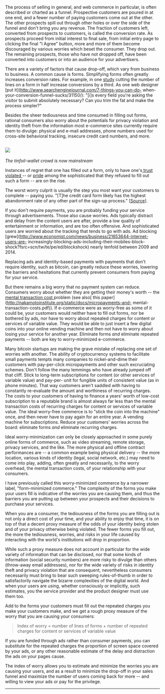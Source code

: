 The process of selling in general, and web commerce in particular, is often
described or charted as a funnel. Prospective customers are poured in at one
end, and a fewer number of paying customers come out at the other. The other
prospects spill out through other holes or over the side of the funnel and
don't bring you any revenue. The fraction of customers left, converted from
prospects to customers, is called the conversion rate. As prospects proceed
from initial interest to final sale, from initial entry page to clicking the
final "I Agree" button, more and more of them become discouraged by various
worries which beset the consumer. They drop out. The remaining prospects,
those who have not dropped off, have been converted into customers or into an
audience for your advertisers.  
  
There are a variety of factors that cause drop-off, which vary from business
to business. A common cause is forms.  Simplifying forms often greatly
increases conversion rates.  For example, in one
[study](http://contentverve.com/lead-form-optimization-case-study/) cutting
the number of lines on a form in half increase conversions by a third. As one
web designer [put it](http://www.searchenginejournal.com/7-things-you-can-do-
when-your-conversion-funnel-sucks/31150/): "[i]s every field you're asking the
visitor to submit absolutely necessary?  Can you trim the fat and make the
process simpler?"  
  
Besides the sheer tediousness and time consumed in filling out forms, rational
consumers also worry about the potentials for privacy violation and identity
theft from the information most e-commerce sites currently require them to
divulge: physical and e-mail addresses, phone numbers used for cross-site
behavioral tracking, insecure credit card numbers, and more.  
  
[![](http://3.bp.blogspot.com/-91Muuob1ykM/VhbHcMMz4tI/AAAAAAAAAU0/o4nW0fba4Js/s1600/RF_Wallet2.jpg)](http://3.bp.blogspot.com/-91Muuob1ykM/VhbHcMMz4tI/AAAAAAAAAU0/o4nW0fba4Js/s1600/RF_Wallet2.jpg)  
---  
_The tinfoil-wallet crowd is now mainstream_  
  
Instances of regret that one has filled out a form, only to have one's[ trust
violated ](https://twitter.com/anjiecast/status/607038893393772545)\-- or
[pride](https://twitter.com/csoghoian/status/607057306430242816) among the
sophisticated that they refused to fill out such a form -- are on the rise.  
  
The worst worry culprit is usually the step you most want your customers to
complete -- paying you. "[T]he credit card form likely has the highest
abandonment rate of any other part of the sign-up process."
[[Source](http://petovera.com/17-examples-of-the-best-online-sales-funnels/)].  
  
If you don't require payments, you are probably funding your service through
advertisements. Those also cause worries. Ads typically distract and delay
from the content users are after, provide a low quality of entertainment or
information, and are too often offensive. And sophisticated users are worried
about the tracking that tends to go with ads. Ad blocking
[grew](http://www.economist.com/news/business/21653644-internet-users-are-
increasingly-blocking-ads-including-their-mobiles-block-
shock?fsrc=scn/tw/te/pe/ed/blockshock) nearly tenfold between 2009 and 2014.  
  
Replacing ads and identity-based payments with payments that don't require
identity, such as bitcoin, can greatly reduce these worries, lowering the
barriers and hesitations that currently prevent consumers from paying for your
service.  
  
But there remains a big worry that no payment system can reduce.  Consumers
worry about whether they are getting their money's worth -- the [mental
transaction cost ](http://szabo.best.vwh.net/micropayments.html)problem (see
also[ this paper](http://nakamotoinstitute.org/static/docs/micropayments-and-
mental-transaction-costs.pdf)). If e-commerce were as worry-free as some of it
could be, your customers would neither have to fill out forms, nor be bothered
by ads, nor have to worry about repeated charges for content or services of
variable value. They would be able to just insert a few digital coins into
your online vending machine and then not have to worry about losing your
service for another year. Eliminate forms _and_ eliminate repeated payments --
both are key to worry-minimized e-commerce.  
  
Many bitcoin startups are making the grave mistake of replacing one set of
worries with another. The ability of cryptocurrency systems to facilitate
small payments tempts many companies to nickel-and-dime their customers with
pay-per-click micropayments and other such excruciating schemes. Don't follow
the many lemmings who have already jumped off that cliff. Stick to long-term
subscriptions for content (or other services of variable value) and pay-per-
unit for fungible units of consistent value (as in phone minutes).  That way
customers aren't saddled with having to constantly re-evaluate the amount and
worthiness of recurring charges. The costs to your customers of having to
finance a years' worth of low-cost subscription to a reputable brand is almost
always far less than the mental transaction costs of recurring charges for
content or services of variable value. The ideal worry-free commerce is to
"stick the coin into the machine" once, and then never have to pay again for
an entire year. A vending machine for subscriptions. Reduce your customers'
worries across the board: eliminate forms _and_ eliminate recurring charges.  
  
Ideal worry-minimization can only be closely approached in some purely online
forms of commerce, such as video streaming, remote storage, privacy services,
and the like. The more physical and offline contract performances are -- a
common example being physical delivery -- the more location, various kinds of
identity (legal, social network, etc.) may need to come into play, adding,
often greatly and necessarily, to the worry overhead, the mental transaction
costs, of your relationship with your consumers.  
  
I have previously called this worry-minimized commerce by a narrower label,
"form-minimized commerce."  The complexity of the forms you make your users
fill is indicative of the worries you are causing them, and thus the barriers
you are putting up between your prospects and their decisions to purchase your
services.  
  
When you are a consumer, the tediousness of the forms you are filling out is
not only a direct cost of your time, and your ability to enjoy that time, it
is on top of that a decent proxy measure of the odds of your identity being
stolen and of your privacy otherwise being violated. The fewer forms you fill
out, the more the tediousness, worries, and risks in your life caused by
interacting with the world's institutions will drop in proportion.  
  
While such a proxy measure does not account in particular for the wide variety
of information that can be disclosed, nor that some kinds of information
(social security numbers) are more risky to divulge than others (throw-away
email addresses), nor for the wide variety of risks in identity theft and
privacy violation that are consequent, nevertheless consumers necessarily must
bring to bear such sweeping rules-of-thumb in order to satisfactorily navigate
the bizarre complexities of the digital world.  And when your users are using,
whether consciously or implicitly, such estimates, you the service provider
and the product designer must use them too.  
  
Add to the forms your customers must fill out the repeated charges you make
your customers make, and we get a rough proxy measure of the worry that you
are causing your consumers:  

> Index of worry = number of lines of forms +  number of repeated charges for
> content or services of variable value

If you are funded through ads rather than consumer payments, you can
substitute for the repeated charges the proportion of screen space covered by
your ads, or any other reasonable estimate of the delay and distraction the
ads on your pages cause.  
  
The index of worry allows you to estimate and minimize the worries you are
causing your users, and as a result to minimize the drop-off in your sales
funnel and maximize the number of users coming back for more -- and willing to
view your ads or pay for the privilege.  
  
  
---

